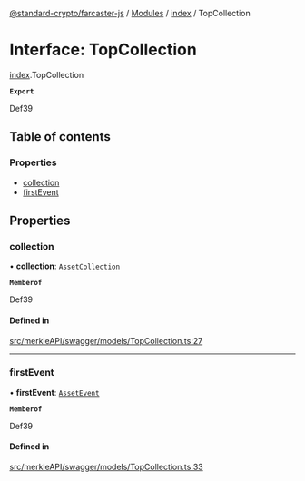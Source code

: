 [@standard-crypto/farcaster-js](../README.md) / [Modules](../modules.md) / [index](../modules/index.md) / TopCollection

# Interface: TopCollection

[index](../modules/index.md).TopCollection

**`Export`**

Def39

## Table of contents

### Properties

- [collection](index.TopCollection.md#collection)
- [firstEvent](index.TopCollection.md#firstevent)

## Properties

### collection

• **collection**: [`AssetCollection`](index.AssetCollection.md)

**`Memberof`**

Def39

#### Defined in

[src/merkleAPI/swagger/models/TopCollection.ts:27](https://github.com/standard-crypto/farcaster-js/blob/main/src/merkleAPI/swagger/models/TopCollection.ts#L27)

___

### firstEvent

• **firstEvent**: [`AssetEvent`](index.AssetEvent.md)

**`Memberof`**

Def39

#### Defined in

[src/merkleAPI/swagger/models/TopCollection.ts:33](https://github.com/standard-crypto/farcaster-js/blob/main/src/merkleAPI/swagger/models/TopCollection.ts#L33)
